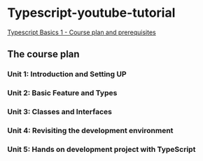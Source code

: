# Typescript-youtube-tutorial
[Typescript Basics 1 - Course plan and prerequisites](https://www.youtube.com/watch?v=YPShu0H3RbM&list=PLqq-6Pq4lTTanfgsbnFzfWUhhAz3tIezU)

## The course plan
### Unit 1: Introduction and Setting UP
### Unit 2: Basic Feature and Types
### Unit 3: Classes and Interfaces
### Unit 4: Revisiting the development environment
### Unit 5: Hands on development project with TypeScript